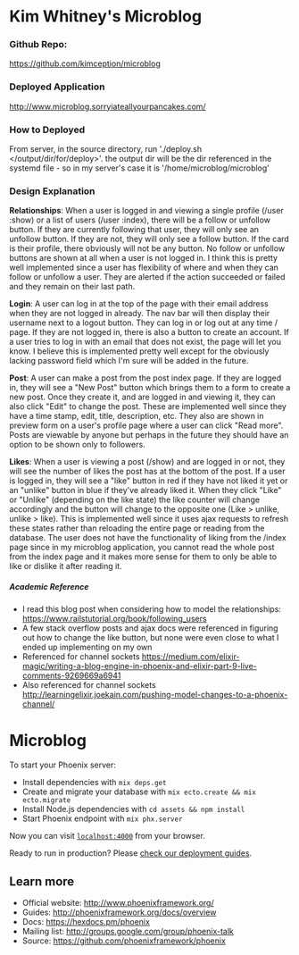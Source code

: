 # Kim Whitney's Microblog

### Github Repo:
https://github.com/kimception/microblog

### Deployed Application
http://www.microblog.sorryiateallyourpancakes.com/

### How to Deployed
From server, in the source directory, run './deploy.sh </output/dir/for/deploy>'. the output dir will be the dir referenced in the systemd file - so in my server's case it is '/home/microblog/microblog'

### Design Explanation

**Relationships**: When a user is logged in and viewing a single profile (/user :show) or a list of users (/user :index), there will be a follow or unfollow button. If they are currently following that user, they will only see an unfollow button. If they are not, they will only see a follow button. If the card is their profile, there obviously will not be any button. No follow or unfollow buttons are shown at all when a user is not logged in. I think this is pretty well implemented since a user has flexibility of where and when they can follow or unfollow a user. They are alerted if the action succeeded or failed and they remain on their last path.

**Login**: A user can log in at the top of the page with their email address when they are not logged in already. The nav bar will then display their username next to a logout button. They can log in or log out at any time / page. If they are not logged in, there is also a button to create an account. If a user tries to log in with an email that does not exist, the page will let you know. I believe this is implemented pretty well except for the obviously lacking password field which I'm sure will be added in the future.

**Post**: A user can make a post from the post index page. If they are logged in, they will see a "New Post" button which brings them to a form to create a new post. Once they create it, and are logged in and viewing it, they can also click "Edit" to change the post. These are implemented well since they have a time stamp, edit, title, description, etc. They also are shown in preview form on a user's profile page where a user can click "Read more". Posts are viewable by anyone but perhaps in the future they should have an option to be shown only to followers.

**Likes**: When a user is viewing a post (/show) and are logged in or not, they will see the number of likes the post has at the bottom of the post. If a user is logged in, they will see a "like" button in red if they have not liked it yet or an "unlike" button in blue if they've already liked it. When they click "Like" or "Unlike" (depending on the like state) the like counter will change accordingly and the button will change to the opposite one (Like > unlike, unlike > like). This is implemented well since it uses ajax requests to refresh these states rather than reloading the entire page or reading from the database. The user does not have the functionality of liking from the /index page since in my microblog application, you cannot read the whole post from the index page and it makes more sense for them to only be able to like or dislike it after reading it.

##### Academic Reference

- I read this blog post when considering how to model the relationships: https://www.railstutorial.org/book/following_users
- A few stack overflow posts and ajax docs were referenced in figuring out how to change the like button, but none were even close to what I ended up implementing on my own
- Referenced for channel sockets https://medium.com/elixir-magic/writing-a-blog-engine-in-phoenix-and-elixir-part-9-live-comments-9269669a6941
- Also referenced for channel sockets http://learningelixir.joekain.com/pushing-model-changes-to-a-phoenix-channel/



# Microblog

To start your Phoenix server:

  * Install dependencies with `mix deps.get`
  * Create and migrate your database with `mix ecto.create && mix ecto.migrate`
  * Install Node.js dependencies with `cd assets && npm install`
  * Start Phoenix endpoint with `mix phx.server`

Now you can visit [`localhost:4000`](http://localhost:4000) from your browser.

Ready to run in production? Please [check our deployment guides](http://www.phoenixframework.org/docs/deployment).

## Learn more

  * Official website: http://www.phoenixframework.org/
  * Guides: http://phoenixframework.org/docs/overview
  * Docs: https://hexdocs.pm/phoenix
  * Mailing list: http://groups.google.com/group/phoenix-talk
  * Source: https://github.com/phoenixframework/phoenix
